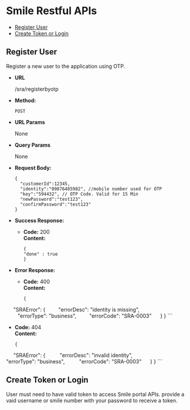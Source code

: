 # Smile Restful APIs
* [Register User](#registeruser)
* [Create Token or Login](#createtoken)

## Register User
  Register a new user to the application using OTP.

* **URL**

  /sra/registerbyotp

* **Method:**

  `POST`
    
*  **URL Params**

   None

* **Query Params**

  None
  
* **Request Body:**

  ```
  {
    "customerId":12345,
    "identity":"09876485982", //mobile number used for OTP
    "key":"594432", // OTP Code. Valid for 15 Min
    "newPassword":"test123",
    "confirmPassword":"test123"
  }
  ```

* **Success Response:**

  * **Code:** 200 <br />
    **Content:** 
      ```
      {
      "done" : true
      }
      ```
 
* **Error Response:**

  * **Code:** 400 <br />
    **Content:** 
      ```
      {
      "SRAError": {
        "errorDesc": "identity is missing",
        "errorType": "business",
        "errorCode": "SRA-0003"
       }
      }
      ```
      
  * **Code:** 404 <br />
    **Content:** 
      ```
      {
        "SRAError": {
          "errorDesc": "invalid identity",
          "errorType": "business",
          "errorCode": "SRA-0003"
         }
      }
      ```
   
## Create Token or Login

User must need to have valid token to access Smile portal APIs. provide a vaid username or smile number with your password to receive a token. 
